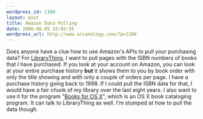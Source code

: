 ```yaml
--- 
wordpress_id: 1100
layout: post
title: Amazon Data Polling
date: 2006-06-05 15:03:55
wordpress_url: http://www.arcanology.com/?p=1100
---
```

Does anyone have a clue how to use Amazon's APIs to pull your purchasing data? For <a href="http://www.librarything.com">LibraryThing</a>, I want to pull pages with the ISBN numbers of books that I have purchased. If you look at your account on Amazon, you can look at your entire purchase history <strong>but</strong> it shows them to you by book order with only the title showing and with only a couple of orders per page. I have a purchase history going back to 1998. If I could pull the ISBN data for that, I would have a fair chunk of my library over the last eight years. I also want to use it for the program "<a href="http://books.aetherial.net/wordpress/">Books for OS X</a>", which is an OS X book cataloging program. It can talk to LibraryThing as well. I'm stumped at how to pull the data though.